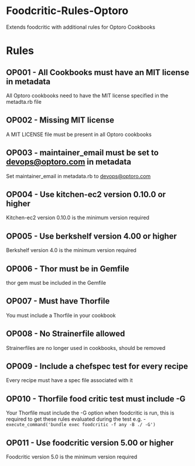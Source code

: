 # Foodcritic-Rules-Optoro

Extends foodcritic with additional rules for Optoro Cookbooks

# Rules

## OP001 - All Cookbooks must have an MIT license in metadata
All Optoro cookbooks need to have the MIT license specified in the metadta.rb file

## OP002 - Missing MIT license
A MIT LICENSE file must be present in all Optoro cookbooks

## OP003 - maintainer_email must be set to devops@optoro.com in metadata
Set maintainer_email in metadata.rb to devops@optoro.com

## OP004 - Use kitchen-ec2 version 0.10.0 or higher
Kitchen-ec2 version 0.10.0 is the minimum version required

## OP005 - Use berkshelf version 4.00 or higher
Berkshelf version 4.0 is the minimum version required

## OP006 - Thor must be in Gemfile
thor gem must be included in the Gemfile

## OP007 - Must have Thorfile
You must include a Thorfile in your cookbook

## OP008 - No Strainerfile allowed
Strainerfiles are no longer used in cookbooks, should be removed

## OP009 - Include a chefspec test for every recipe
Every recipe must have a spec file associated with it

## OP010 - Thorfile food critic test must include -G
Your Thorfile must include the -G option when foodcritic is run, this is required to get these rules evaluated during the test
e.g. - ```execute_command('bundle exec foodcritic -f any -B ./ -G')```

## OP011 - Use foodcritic version 5.00 or higher
Foodcritic version 5.0 is the minimum version required
